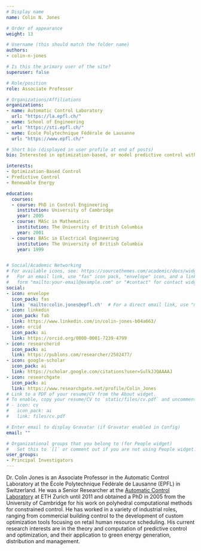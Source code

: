 ```yaml
---
# Display name
name: Colin N. Jones

# Order of appearance
weight: 13

# Username (this should match the folder name)
authors:
- colin-n-jones

# Is this the primary user of the site?
superuser: false

# Role/position
role: Associate Professor

# Organizations/Affiliations
organizations:
- name: Automatic Control Laboratory
  url: "https://la.epfl.ch/"
- name: School of Engineering
  url: "https://sti.epfl.ch/"
- name: École Polytechnique Fédérale de Lausanne
  url: "https://www.epfl.ch/"

# Short bio (displayed in user profile at end of posts)
bio: Interested in optimization-based, or model predictive control with a particular emphasis on problems arising from renewable energy challenges.

interests:
- Optimization-Based Control
- Predictive Control
- Renewable Energy

education:
  courses:
  - course: PhD in Control Engineering
    institution: University of Cambridge
    year: 2005
  - course: MASc in Mathematics
    institution: The University of British Columbia
    year: 2001
  - course: BASc in Electrical Engineering
    institution: The University of British Columbia
    year: 1999


# Social/Academic Networking
# For available icons, see: https://sourcethemes.com/academic/docs/widgets/#icons
#   For an email link, use "fas" icon pack, "envelope" icon, and a link in the
#   form "mailto:your-email@example.com" or "#contact" for contact widget.
social:
- icon: envelope
  icon_pack: fas
  link: 'mailto:colin.jones@epfl.ch'  # For a direct email link, use "mailto:test@example.org".
- icon: linkedin
  icon_pack: fab
  link: https://www.linkedin.com/in/colin-jones-b04a663/
- icon: orcid
  icon_pack: ai
  link: https://orcid.org/0000-0001-7239-4799
- icon: researcherid
  icon_pack: ai
  link: https://publons.com/researcher/2582477/
- icon: google-scholar
  icon_pack: ai
  link: https://scholar.google.com/citations?user=SulkJJQAAAAJ
- icon: researchgate
  icon_pack: ai
  link: https://www.researchgate.net/profile/Colin_Jones
# Link to a PDF of your resume/CV from the About widget.
# To enable, copy your resume/CV to `static/files/cv.pdf` and uncomment the lines below.  
# - icon: cv
#   icon_pack: ai
#   link: files/cv.pdf

# Enter email to display Gravatar (if Gravatar enabled in Config)
email: ""

# Organizational groups that you belong to (for People widget)
#   Set this to `[]` or comment out if you are not using People widget.  
user_groups:
- Principal Investigators
---
```


Dr. Colin Jones is an Associate Professor in the Automatic Control Laboratory at the École Polytechnique Fédérale de Lausanne (EPFL) in Switzerland. He was a Senior Researcher at the [Automatic Control Laboratory](https://control.ee.ethz.ch/) at ETH Zurich until 2011 and obtained a PhD in 2005 from the University of Cambridge for his work on polyhedral computational methods for constrained control. He has worked in a variety of industrial roles, ranging from commercial building control to the development of custom optimization tools focusing on retail human resource scheduling. His current research interests are in the theory and computation of predictive control and optimization, and their application to green energy generation, distribution and management.
